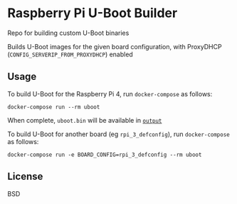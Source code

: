 
# Raspberry Pi U-Boot Builder

Repo for building custom U-Boot binaries

Builds U-Boot images for the given board configuration, with ProxyDHCP (`CONFIG_SERVERIP_FROM_PROXYDHCP`) enabled

## Usage

To build U-Boot for the Raspberry Pi 4, run `docker-compose` as follows:

    docker-compose run --rm uboot

When complete, `uboot.bin` will be available in [`output`](./output)


To build U-Boot for another board (eg `rpi_3_defconfig`), run `docker-compose` as follows:

    docker-compose run -e BOARD_CONFIG=rpi_3_defconfig --rm uboot

## License
BSD
